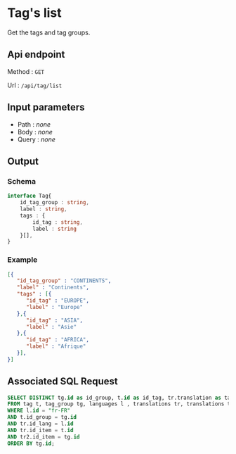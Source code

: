 # Tag's list

Get the tags and tag groups.

## Api endpoint

Method : `GET`

Url : `/api/tag/list`

## Input parameters

- Path : *none*
- Body : *none*
- Query : *none*

## Output

### Schema
```ts
interface Tag{
    id_tag_group : string,
    label : string,
    tags : {
        id_tag : string,
        label : string
    }[],
}
```

### Example
```json
[{
   "id_tag_group" : "CONTINENTS",
   "label" : "Continents",
   "tags" : [{
      "id_tag" : "EUROPE",
      "label" : "Europe"
   },{
      "id_tag" : "ASIA",
      "label" : "Asie"
   },{
      "id_tag" : "AFRICA",
      "label" : "Afrique"
   }],
}]
```

## Associated SQL Request

```sql
SELECT DISTINCT tg.id as id_group, t.id as id_tag, tr.translation as tag_label, tr2.translation as tag_group_label
FROM tag t, tag_group tg, languages l , translations tr, translations tr2
WHERE l.id = "fr-FR"
AND t.id_group = tg.id
AND tr.id_lang = l.id
AND tr.id_item = t.id
AND tr2.id_item = tg.id
ORDER BY tg.id;
```